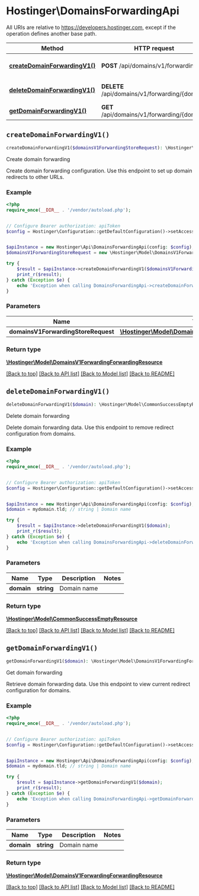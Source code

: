 # Hostinger\DomainsForwardingApi

All URIs are relative to https://developers.hostinger.com, except if the operation defines another base path.

| Method | HTTP request | Description |
| ------------- | ------------- | ------------- |
| [**createDomainForwardingV1()**](DomainsForwardingApi.md#createDomainForwardingV1) | **POST** /api/domains/v1/forwarding | Create domain forwarding |
| [**deleteDomainForwardingV1()**](DomainsForwardingApi.md#deleteDomainForwardingV1) | **DELETE** /api/domains/v1/forwarding/{domain} | Delete domain forwarding |
| [**getDomainForwardingV1()**](DomainsForwardingApi.md#getDomainForwardingV1) | **GET** /api/domains/v1/forwarding/{domain} | Get domain forwarding |


## `createDomainForwardingV1()`

```php
createDomainForwardingV1($domainsV1ForwardingStoreRequest): \Hostinger\Model\DomainsV1ForwardingForwardingResource
```

Create domain forwarding

Create domain forwarding configuration.  Use this endpoint to set up domain redirects to other URLs.

### Example

```php
<?php
require_once(__DIR__ . '/vendor/autoload.php');


// Configure Bearer authorization: apiToken
$config = Hostinger\Configuration::getDefaultConfiguration()->setAccessToken('YOUR_ACCESS_TOKEN');


$apiInstance = new Hostinger\Api\DomainsForwardingApi(config: $config);
$domainsV1ForwardingStoreRequest = new \Hostinger\Model\DomainsV1ForwardingStoreRequest(); // \Hostinger\Model\DomainsV1ForwardingStoreRequest

try {
    $result = $apiInstance->createDomainForwardingV1($domainsV1ForwardingStoreRequest);
    print_r($result);
} catch (Exception $e) {
    echo 'Exception when calling DomainsForwardingApi->createDomainForwardingV1: ', $e->getMessage(), PHP_EOL;
}
```

### Parameters

| Name | Type | Description  | Notes |
| ------------- | ------------- | ------------- | ------------- |
| **domainsV1ForwardingStoreRequest** | [**\Hostinger\Model\DomainsV1ForwardingStoreRequest**](../Model/DomainsV1ForwardingStoreRequest.md)|  | |

### Return type

[**\Hostinger\Model\DomainsV1ForwardingForwardingResource**](../Model/DomainsV1ForwardingForwardingResource.md)

[[Back to top]](#) [[Back to API list]](../../README.md#endpoints)
[[Back to Model list]](../../README.md#models)
[[Back to README]](../../README.md)

## `deleteDomainForwardingV1()`

```php
deleteDomainForwardingV1($domain): \Hostinger\Model\CommonSuccessEmptyResource
```

Delete domain forwarding

Delete domain forwarding data.  Use this endpoint to remove redirect configuration from domains.

### Example

```php
<?php
require_once(__DIR__ . '/vendor/autoload.php');


// Configure Bearer authorization: apiToken
$config = Hostinger\Configuration::getDefaultConfiguration()->setAccessToken('YOUR_ACCESS_TOKEN');


$apiInstance = new Hostinger\Api\DomainsForwardingApi(config: $config);
$domain = mydomain.tld; // string | Domain name

try {
    $result = $apiInstance->deleteDomainForwardingV1($domain);
    print_r($result);
} catch (Exception $e) {
    echo 'Exception when calling DomainsForwardingApi->deleteDomainForwardingV1: ', $e->getMessage(), PHP_EOL;
}
```

### Parameters

| Name | Type | Description  | Notes |
| ------------- | ------------- | ------------- | ------------- |
| **domain** | **string**| Domain name | |

### Return type

[**\Hostinger\Model\CommonSuccessEmptyResource**](../Model/CommonSuccessEmptyResource.md)

[[Back to top]](#) [[Back to API list]](../../README.md#endpoints)
[[Back to Model list]](../../README.md#models)
[[Back to README]](../../README.md)

## `getDomainForwardingV1()`

```php
getDomainForwardingV1($domain): \Hostinger\Model\DomainsV1ForwardingForwardingResource
```

Get domain forwarding

Retrieve domain forwarding data.  Use this endpoint to view current redirect configuration for domains.

### Example

```php
<?php
require_once(__DIR__ . '/vendor/autoload.php');


// Configure Bearer authorization: apiToken
$config = Hostinger\Configuration::getDefaultConfiguration()->setAccessToken('YOUR_ACCESS_TOKEN');


$apiInstance = new Hostinger\Api\DomainsForwardingApi(config: $config);
$domain = mydomain.tld; // string | Domain name

try {
    $result = $apiInstance->getDomainForwardingV1($domain);
    print_r($result);
} catch (Exception $e) {
    echo 'Exception when calling DomainsForwardingApi->getDomainForwardingV1: ', $e->getMessage(), PHP_EOL;
}
```

### Parameters

| Name | Type | Description  | Notes |
| ------------- | ------------- | ------------- | ------------- |
| **domain** | **string**| Domain name | |

### Return type

[**\Hostinger\Model\DomainsV1ForwardingForwardingResource**](../Model/DomainsV1ForwardingForwardingResource.md)

[[Back to top]](#) [[Back to API list]](../../README.md#endpoints)
[[Back to Model list]](../../README.md#models)
[[Back to README]](../../README.md)
